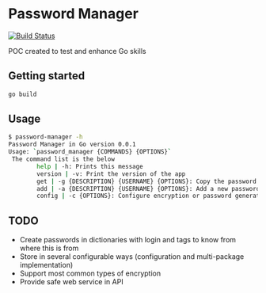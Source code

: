 # Password Manager

[![Build Status](https://travis-ci.com/lpegoraro/password-manager.svg?branch=master)](https://travis-ci.com/lpegoraro/password-manager)

POC created to test and enhance Go skills

## Getting started

```bash
go build
```

## Usage

```bash
$ password-manager -h
Password Manager in Go version 0.0.1
Usage: `password_manager {COMMANDS} {OPTIONS}`
 The command list is the below
        help | -h: Prints this message
        version | -v: Print the version of the app
        get | -g {DESCRIPTION} {USERNAME} {OPTIONS}: Copy the password to the clipboard, for more information use `password_manager get help
        add | -a {DESCRIPTION} {USERNAME} {OPTIONS}: Add a new password entry, for more information use `password_manager add help
        config | -c {OPTIONS}: Configure encryption or password generation method
```

## TODO

- Create passwords in dictionaries with login and tags to know from where this is from
- Store in several configurable ways (configuration and multi-package implementation)
- Support most common types of encryption
- Provide safe web service in API